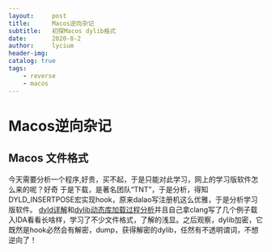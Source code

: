 ```yaml
---
layout:     post
title:      Macos逆向杂记
subtitle:   初探Macos dylib格式
date:       2020-8-2
author:     lycium
header-img: 
catalog: true
tags:
    - reverse
    - macos
---
```



# Macos逆向杂记

## Macos 文件格式

今天需要分析一个程序,好贵，买不起，于是只能对此学习，网上的学习版软件怎么来的呢？好奇
于是下载，是著名团队“TNT”，于是分析，得知DYLD_INSERTPOSE宏实现hook，原来dalao写注册机这么优雅，于是分析学习版软件。
[dyld详解](https://www.dllhook.com/post/238.html#toc_14)和[dylib动态库加载过程分析](https://feicong.github.io/2017/01/14/dylib/)并且自己拿clang写了几个例子载入IDA看看长啥样，学习了不少文件格式，了解的浅显。之后观察，dylib加密，它既然是hook必然会有解密，dump，获得解密的dylib，任然有不透明谓词，不想逆向了！

